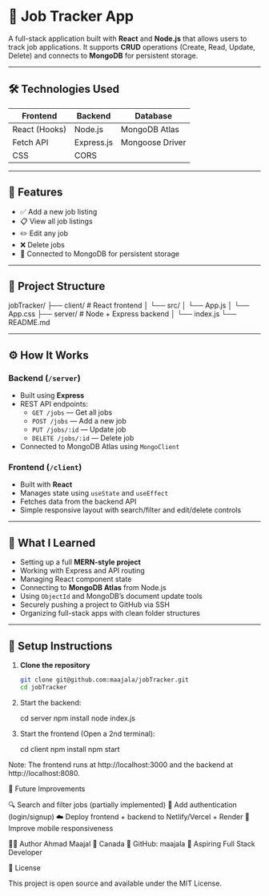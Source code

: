 # 🧠 Job Tracker App

A full-stack application built with **React** and **Node.js** that allows users to track job applications. It supports **CRUD** operations (Create, Read, Update, Delete) and connects to **MongoDB** for persistent storage.

---

## 🛠️ Technologies Used

| Frontend       | Backend        | Database        |
|----------------|----------------|-----------------|
| React (Hooks)  | Node.js        | MongoDB Atlas   |
| Fetch API      | Express.js     | Mongoose Driver |
| CSS            | CORS           |                 |

---

## 🚀 Features

- ✅ Add a new job listing
- 📋 View all job listings
- ✏️ Edit any job
- ❌ Delete jobs
- 🔗 Connected to MongoDB for persistent storage

---

## 📁 Project Structure

jobTracker/
├── client/ # React frontend
│ └── src/
│ └── App.js
│ └── App.css
├── server/ # Node + Express backend
│ └── index.js
└── README.md

---

## ⚙️ How It Works

### Backend (`/server`)
- Built using **Express**
- REST API endpoints:
  - `GET /jobs` — Get all jobs
  - `POST /jobs` — Add a new job
  - `PUT /jobs/:id` — Update job
  - `DELETE /jobs/:id` — Delete job
- Connected to MongoDB Atlas using `MongoClient`

### Frontend (`/client`)
- Built with **React**
- Manages state using `useState` and `useEffect`
- Fetches data from the backend API
- Simple responsive layout with search/filter and edit/delete controls

---

## 🧠 What I Learned

- Setting up a full **MERN-style project**
- Working with Express and API routing
- Managing React component state
- Connecting to **MongoDB Atlas** from Node.js
- Using `ObjectId` and MongoDB’s document update tools
- Securely pushing a project to GitHub via SSH
- Organizing full-stack apps with clean folder structures

---

## 🧪 Setup Instructions

1. **Clone the repository**
   ```bash
   git clone git@github.com:maajala/jobTracker.git
   cd jobTracker

2. Start the backend:
   
      cd server
      npm install
      node index.js
   
4. Start the frontend (Open a 2nd terminal): 

      cd client
      npm install
      npm start
   
Note: The frontend runs at http://localhost:3000 and the backend at http://localhost:8080.


📌 Future Improvements

🔍 Search and filter jobs (partially implemented)
🔐 Add authentication (login/signup)
☁️ Deploy frontend + backend to Netlify/Vercel + Render
📱 Improve mobile responsiveness


👨‍💻 Author
Ahmad Maajal
📍 Canada
🔗 GitHub: maajala
💼 Aspiring Full Stack Developer


📄 License

This project is open source and available under the MIT License.
